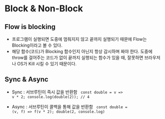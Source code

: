 # Block & Non-Block

## Flow is blocking
* 프로그램이 실행되면 도중에 멈춰지지 않고 끝까지 실행되기 때문에 Flow는 Blocking이라고 볼 수 있다.
* 해당 함수(코드)가 Blocking 함수인지 아닌지 항상 감시하며 짜야 한다. 도중에 throw를 걸어주는 코드가 없이 끝까지 실행되는 함수가 있을 때, 잘못하면 브라우저나 OS가 Kill 시킬 수 있기 때문이다.

## Sync & Async
* Sync : 서브루틴이 즉시 값을 반환함
  <code>
  const double = v => v * 2;
  console.log(double(2)); // 4
  </code>

* Async : 서브루틴이 콜백을 통해 값을 반환함
  <code>
  const double = (v, f) => f(v * 2);
  double(2, console.log)
  </code>


